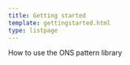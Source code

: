 ```yaml
---
title: Getting started
template: gettingstarted.html
type: listpage
---
```


<p class="page-intro__content">How to use the ONS pattern library</p>